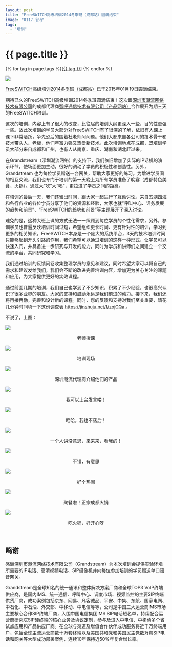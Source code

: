 ```yaml
---
layout: post
title: "FreeSWITCH高级培训2014冬季班（成都站）圆满结束"
image: "0117.jpg"
tags:
  - "培训"
---
```


# {{ page.title }}

<div class="tags">
{% for tag in page.tags %}[<a class="tag" href="/tags.html#{{ tag }}">{{ tag }}</a>] {% endfor %}
</div>

<p><img src="/images/fscnds2015/images_training/IMG_4156.JPG" /></p>

[FreeSWITCH高级培训2014冬季班（成都站）](/2014/12/15/freeswitch-peixun-chengdu.html)已于2015年01月19日圆满结束。

期待已久的FreeSWITCH高级培训2014冬季班圆满结束！这次跟[深圳市潮流网络技术有限公司](http://www.grandstream.cn/About.aspx?TypeId=15)的成都代理商[智呼通信技术有限公司（产品网站）](http://www.call100.cn)合作展开为期三天的FreeSWITCH培训。

这次的培训，内容上有了很大的改变，比往届的培训大纲更深入一些，目的性更强一些。故此次培训的学员大部分对FreeSWITCH有了很深的了解，依旧有人课上课下非常活跃，争先恐后的围着杜老师问问题。他们大都来自各公司的技术骨干和技术带头人、老板，他们年富力强又热爱新技术。此次培训地点在成都，既培训学员大部分来自成都和广州，也有人从南京、重庆、湖南和湖北赶过来。

在Grandstream（深圳潮流网络）的支持下，我们依旧增加了实际的IP话机的演示环节，使场面更加生动，很好的调动了学员的积极性和创造性。另外，Grandstream 也为每位学员赠送一台网关，帮助大家更好的练习。为增进学员间的相互交流，我们也专门于培训的第一天晚上为所有学员准备了晚宴（成都特色美食，火锅）。通过大“吃”大“喝”，更拉进了学员之间的距离。

在培训的最后一天，我们还留出时间，跟大家一起进行了互动讨论。来自五湖四海和各行各业的各位学员分享了他们的资源和经验，大家也就“呼叫中心、话务发展的趋势和前景”、“FreeSWITCH的趋势和前景”等主题展开了深入讨论。

难免的是，这种大班上课的方式无法一一照顾到每位学员的个性化需求，另外，参训学员也普遍反映培训时间过短，希望组织更长时间、更有针对性的培训，学习到更多的相关知识。FreeSWITCH本身是一个庞大的系统平台，3天的技术培训时间只能够起到开头引路的作用，我们希望可以通过培训的这样一种形式，让学员可以快速入门，并具备进一步研究与开发的能力，同时为学员和讲师们之间建立一个交流的平台，共同研究和学习。

我们通过培训的反馈问卷收集整理学员的意见和建议，同时希望大家可以将自己的需求和建议发给我们，我们会不断的改进完善培训内容，增加更为关心关注的课题和应用，为大家提供更好的实效课程。

通过前面几期的培训，我们自己也学到了不少知识，积累了不少经验，也很高兴认识了很多业界的朋友。大家的支持和鼓励永远是我们前进的动力。接下来，我们还将再接再励，完善和设计新的课程。同时，您的反馈和支持对我们至关重要，请花几分钟时间填一下这份调查表 <https://jinshuju.net/f/zojCQa> 。

不说了，上图：

<p><img src="/images/fscnds2015/images_training/IMG_4224.JPG"  /></p>
<div style="text-align: center">老师授课</div>
<p><img src="/images/fscnds2015/images_training/IMG_4236.JPG"  /></p>
<div style="text-align: center">培训现场</div>
<p><img src="/images/fscnds2015/images_training/IMG_4275.JPG"  /></p>
<div style="text-align: center">深圳潮流代理商介绍他们的产品</div>
<p><img src="/images/fscnds2015/images_training/IMG_4333.JPG"  /></p>
<div style="text-align: center">我可以上台发言喽！</div>
<p><img src="/images/fscnds2015/images_training/IMG_4349.JPG"  /></p>
<div style="text-align: center">哈哈，我也不落后！</div>
<p><img src="/images/fscnds2015/images_training/IMG_4336.JPG"  /></p>
<div style="text-align: center">一个人讲没意思，来来来，看我的！</div>
<p><img src="/images/fscnds2015/images_training/IMG_4337.JPG"  /></p>
<div style="text-align: center">不错，有意思</div>
<p><img src="/images/fscnds2015/images_training/IMG_4347.JPG"  /></p>
<div style="text-align: center">好个热闹</div>
<p><img src="/images/fscnds2015/images_training/IMG_4109.JPG"  /></p>
<div style="text-align: center">聚餐啦！正宗成都火锅</div>
<p><img src="/images/fscnds2015/images_training/IMG_4112.JPG"  /></p>
<div style="text-align: center">吃火锅，好开心呀</div>
<p><br  /></p>

## 鸣谢

感谢<a href="http://www.grandstream.cn/About.aspx?TypeId=15">深圳市潮流网络技术有限公司</a>（Grandstream）为本次培训会提供实验环境所需要的IP电话、高清视频电话、SIP摄像机并向每位参加培训的学员赠送单口语音网关。

Grandstream是全球知名的统一通讯和整体解决方案厂商和全球TOP3 VoIP终端供应商，是国内IMS、统一通信、呼叫中心、调度市场、视频监控的主要SIP终端供货厂商，成功案例包括京东、网易、凡客诚品、平安、中集、东航、国家电网、中石化、中石油、外交部、中移动、中电信等等，公司是中国三大运营商IMS市场主要核心合作SIP终端厂商，入围中国电信集团IMS SIP电话短名单，持续配合运营商研究院SIP硬终端的核心业务及协议定制，参与及进入中电信、中移动多个省试点应用和产品供应厂商。在全球与渠道及增值合作伙伴成功服务将近千万终端用户，包括全球主流运营商数十万套终端以及美国共和党和美国民主党数万套SIP电话和网关等大型成功部署案例，连续10年保持近50%年复合增长率。
